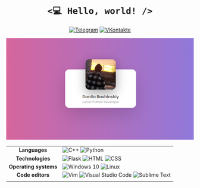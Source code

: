 <h1 align="center">
    <code><💻 Hello, world! /></code>
</h1>

<p align="center">
    <a href="https://t.me/willsem"><img alt="Telegram" src="https://img.shields.io/badge/Telegram-2CA5E0?style=for-the-badge&logo=telegram&logoColor=white" /></a>
    <a href="https://vk.com/d.yabl"><img alt="VKontakte" src="https://img.shields.io/badge/VKontakte-1881b5?style=for-the-badge&logo=vk&logoColor=white" /></a>
</p>

<img alt="Gimer Portfolio Card" src="img/portfolio_card.jpg" />
  
|                       |                                                                                                                                                                                                                                                                                                                                                                                                                                                                                                                                                                                                                           |
| :-------------------: | ------------------------------------------------------------------------------------------------------------------------------------------------------------------------------------------------------------------------------------------------------------------------------------------------------------------------------------------------------------------------------------------------------------------------------------------------------------------------------------------------------------------------------------------------------------------------------------------------------------------------- |
|     **Languages**     | <img alt="C++" src="https://img.shields.io/badge/C++-%2300599C.svg?&style=for-the-badge&logo=c%2B%2B&logoColor=white" /> <img alt="Python" src="https://img.shields.io/badge/python-3670A0?style=for-the-badge&logo=python&logoColor=ffdd54" />                                                                                                                                                                                                                                                                                                                                                                           |
|   **Technologies**    | <img alt="Flask" src="https://img.shields.io/badge/Flask-20232A?style=for-the-badge&logo=flask&logoColor=61DAFB" /> <img alt="HTML" src="https://img.shields.io/badge/HTML-cf8225?style=for-the-badge&logo=html5&logoColor=white" /> <img alt="CSS" src="https://img.shields.io/badge/CSS-3894d6?style=for-the-badge&logo=css3&logoColor=white" />                                                                                                                                                                                                                                                                     |
| **Operating systems** | <img alt="Windows 10" src="https://img.shields.io/badge/Windows-0078D6?style=for-the-badge&logo=windows&logoColor=white" /> <img alt="Linux" src="https://img.shields.io/badge/Linux-FCC624?style=for-the-badge&logo=linux&logoColor=black" />                                                                                                                                                                                                                                                                                                                                                                            |
|   **Code editors**    | <img alt="Vim" src="https://img.shields.io/badge/Vim-%2357A143.svg?&style=for-the-badge&logo=vim&logoColor=white" /> <img alt="Visual Studio Code" src="https://img.shields.io/badge/Visual_Studio_Code-0078D4?style=for-the-badge&logo=visual%20studio%20code&logoColor=white" /> <img alt="Sublime Text" src="https://img.shields.io/badge/sublime_text-%23575757.svg?style=for-the-badge&logo=sublime-text&logoColor=important">                                                                                                                                                             |
|                       |                                                                                                                                                                                                                                                                                                                                                                                                                                                                                                                                                                                                                           |
